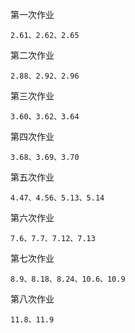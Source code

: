 第一次作业
```
2.61、2.62、2.65
```


第二次作业
```
2.88、2.92、2.96
```


第三次作业
```
3.60、3.62、3.64
```

第四次作业
```
3.68、3.69、3.70
```

第五次作业
```
4.47、4.56、5.13、5.14
```

第六次作业
```
7.6、7.7、7.12、7.13
```

第七次作业
```
8.9、8.18、8.24、10.6、10.9
```

第八次作业
```
11.8、11.9
```
